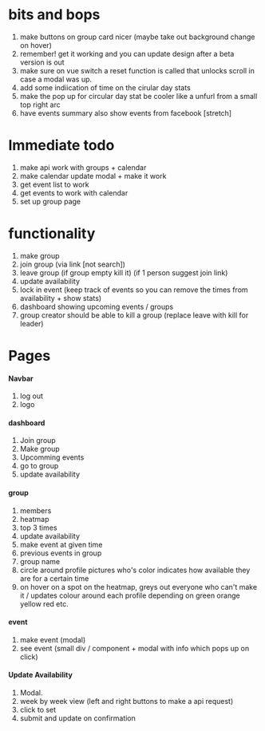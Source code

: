 # bits and bops

1. make buttons on group card nicer (maybe take out background change on hover)
2. remember! get it working and you can update design after a beta version is out
3. make sure on vue switch a reset function is called that unlocks scroll in case a modal was up.
4. add some indiication of time on the cirular day stats
5. make the pop up for circular day stat be cooler like a unfurl from a small top right arc
6. have events summary also show events from facebook [stretch]

# Immediate todo

1. make api work with groups + calendar
2. make calendar update modal + make it work
3. get event list to work
4. get events to work with calendar
5. set up group page

# functionality

1. make group
2. join group (via link [not search])
3. leave group (if group empty kill it) (if 1 person suggest join link)
4. update availability
5. lock in event (keep track of events so you can remove the times from availability + show stats)
6. dashboard showing upcoming events / groups
7. group creator should be able to kill a group (replace leave with kill for leader)

# Pages

#### Navbar

1. log out
2. logo

#### dashboard

1. Join group
2. Make group
3. Upcomming events
4. go to group
5. update availability

#### group

1. members
2. heatmap
3. top 3 times
4. update availability
5. make event at given time
6. previous events in group
7. group name
8. circle around profile pictures who's color indicates how available they are for a certain time
9. on hover on a spot on the heatmap, greys out everyone who can't make it / updates colour around each profile depending on green orange yellow red etc.

#### event

1. make event (modal)
2. see event (small div / component + modal with info which pops up on click)

#### Update Availability

1. Modal.
2. week by week view (left and right buttons to make a api request)
3. click to set
4. submit and update on confirmation
